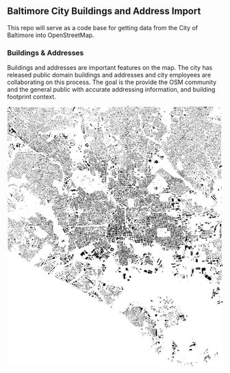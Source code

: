 ## Baltimore City Buildings and Address Import

This repo will serve as a code base for getting data from the City of Baltimore into OpenStreetMap.

### Buildings & Addresses

Buildings and addresses are important features on the map. The city has released public domain buildings and addresses and city employees are collaborating on this process. The goal is the provide the OSM community and the general public with accurate addressing information, and building footprint context.

![buildigns in Baltimore](docs/building-crop.png)

